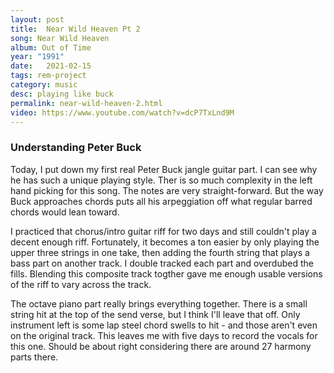 ```yaml
---
layout: post
title:  Near Wild Heaven Pt 2
song: Near Wild Heaven
album: Out of Time
year: "1991"
date:   2021-02-15
tags: rem-project
category: music
desc: playing like buck
permalink: near-wild-heaven-2.html
video: https://www.youtube.com/watch?v=dcP7TxLnd9M
---
```


### Understanding Peter Buck
Today, I put down my first real Peter Buck jangle guitar part. I can see why he has such a unique playing style. Ther is so much complexity in the left hand picking for this song. The notes are very straight-forward. But the way Buck approaches chords puts all his arpeggiation off what regular barred chords would lean toward.

I practiced that chorus/intro guitar riff for two days and still couldn't play a decent enough riff. Fortunately, it becomes a ton easier by only playing the upper three strings in one take, then adding the fourth string that plays a bass part on another track. I double tracked each part and overdubed the fills. Blending this composite track togther gave me enough usable versions of the riff to vary across the track.

The octave piano part really brings everything together. There is a small string hit at the top of the send verse, but I think I'll leave that off. Only instrument left is some lap steel chord swells to hit - and those aren't even on the original track. This leaves me with five days to record the vocals for this one. Should be about right considering there are around 27 harmony parts there.